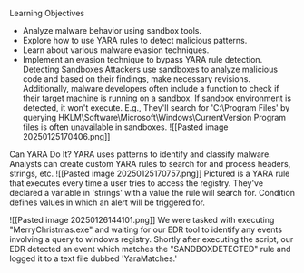 Learning Objectives
- Analyze malware behavior using sandbox tools.
- Explore how to use YARA rules to detect malicious patterns.
- Learn about various malware evasion techniques.
- Implement an evasion technique to bypass YARA rule detection.
Detecting Sandboxes
	Attackers use sandboxes to analyze malicious code and based on their findings, make necessary revisions. 
	Additionally, malware developers often include a function to check if their target machine is running on a sandbox. If sandbox environment is detected, it won't execute. 
	E.g., They'll search for 'C:\Program Files' by querying HKLM\\Software\\Microsoft\\Windows\\CurrentVersion
		Program files is often unavailable in sandboxes. 
	![[Pasted image 20250125170406.png]]

Can YARA Do It?
	YARA uses patterns to identify and classify malware. Analysts can create custom YARA rules to search for and process headers, strings, etc.
![[Pasted image 20250125170757.png]]
	Pictured is a YARA rule that executes every time a user tries to access the registry. 
	They've declared a variable in 'strings' with a value the rule will search for. Condition defines values in which an alert will be triggered for. 

![[Pasted image 20250126144101.png]]
	We were tasked with executing "MerryChristmas.exe" and waiting for our EDR tool to identify any events involving a query to windows registry. Shortly after executing the script, our EDR detected an event which matches the "SANDBOXDETECTED" rule and logged it to a text file dubbed 'YaraMatches.' 
